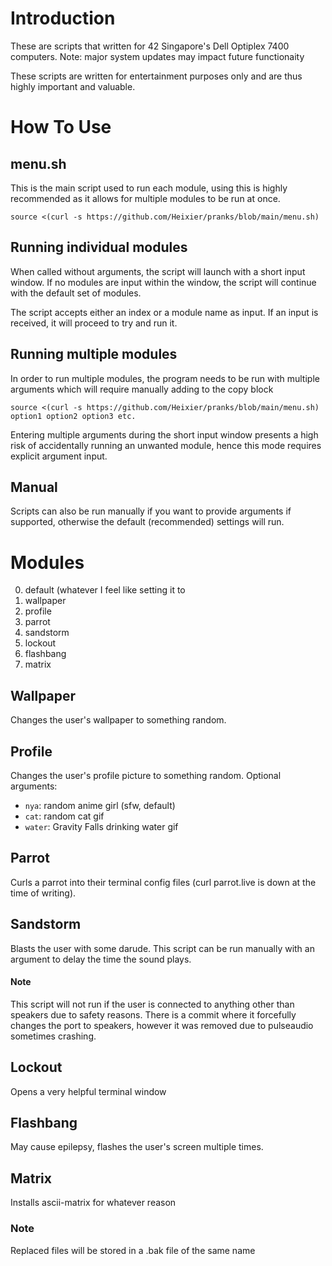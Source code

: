 # Introduction
These are scripts that written for 42 Singapore's Dell Optiplex 7400 computers. Note: major system updates may impact future functionaity

These scripts are written for entertainment purposes only and are thus highly important and valuable.

# How To Use
## menu.sh
This is the main script used to run each module, using this is highly recommended as it allows for multiple modules to be run at once.

    source <(curl -s https://github.com/Heixier/pranks/blob/main/menu.sh)

## Running individual modules

When called without arguments, the script will launch with a short input window. If no modules are input within the window, the script will continue with the default set of modules.

The script accepts either an index or a module name as input. If an input is received, it will proceed to try and run it.

## Running multiple modules

In order to run multiple modules, the program needs to be run with multiple arguments which will require manually adding to the copy block

	source <(curl -s https://github.com/Heixier/pranks/blob/main/menu.sh) option1 option2 option3 etc.
Entering multiple arguments during the short input window presents a high risk of accidentally running an unwanted module, hence this mode requires explicit argument input.

## Manual
Scripts can also be run manually if you want to provide arguments if supported, otherwise the default (recommended) settings will run.

# Modules

0. default (whatever I feel like setting it to
1. wallpaper
2. profile
3. parrot
4. sandstorm
5. lockout
6. flashbang
7. matrix

## Wallpaper
Changes the user's wallpaper to something random.

## Profile
Changes the user's profile picture to something random. 
Optional arguments:

* `nya`: random anime girl (sfw, default)
* `cat`: random cat gif
* `water`: Gravity Falls drinking water gif

## Parrot
Curls a parrot into their terminal config files (curl parrot.live is down at the time of writing).

## Sandstorm
Blasts the user with some darude. This script can be run manually with an argument to delay the time the sound plays.
#### Note
This script will not run if the user is connected to anything other than speakers due to safety reasons. There is a commit where it forcefully changes the port to speakers, however it was removed due to pulseaudio sometimes crashing.

## Lockout
Opens a very helpful terminal window

## Flashbang
May cause epilepsy, flashes the user's screen multiple times.

## Matrix
Installs ascii-matrix for whatever reason

### Note
Replaced files will be stored in a .bak file of the same name

